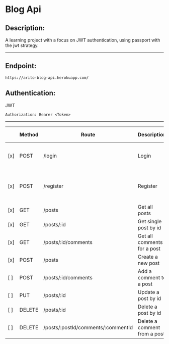 # Blog Api

## Description:

A learning project with a focus on JWT authentication, using passport with the jwt strategy.

---

## Endpoint:

```
https://arito-blog-api.herokuapp.com/
```

## Authentication:
JWT
```
Authorization: Bearer <Token>
```
---

|     | Method | Route                              | Description                  | Body Format                       | Req Auth |
| --- | ------ | ---------------------------------- | ---------------------------- | --------------------------------- | :------: |
| [x] | POST   | /login                             | Login                        | { username, password }            | No       |
| [x] | POST   | /register                          | Register                     | { username, password, rpassword } | No       |
| [x] | GET    | /posts                             | Get all posts                |                   | 
| [x] | GET    | /posts/:id                         | Get single post by id        |                   |
| [x] | GET    | /posts/:id/comments                | Get all comments for a post  |                   |
| [x] | POST   | /posts                             | Create a new post            | { title, body }   | Yes           |
| [ ] | POST   | /posts/:id/comments                | Add a comment to a post      | { name, comment } |
| [ ] | PUT    | /posts/:id                         | Update a post by id          |                   |
| [ ] | DELETE | /posts/:id                         | Delete a post by id          |                   |
| [ ] | DELETE | /posts/:postId/comments/:commentId | Delete a comment from a post |                   |
